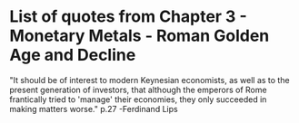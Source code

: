 # List of quotes from Chapter 3 - Monetary Metals - Roman Golden Age and Decline

"It should be of interest to modern Keynesian economists, as well as to the present generation of investors, that although the emperors of Rome frantically tried to 'manage' their economies, they only succeeded in making matters worse." p.27 -Ferdinand Lips
